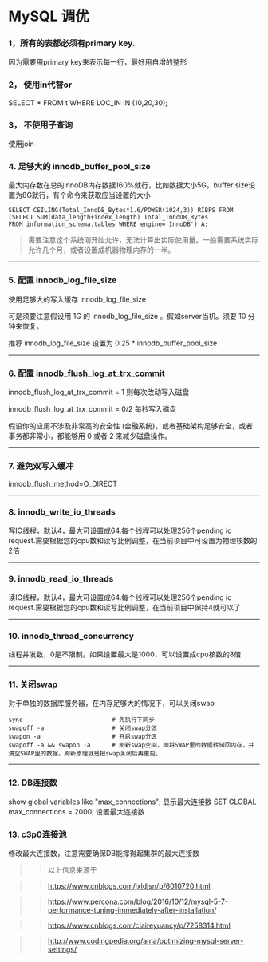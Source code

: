 # MySQL 调优

### 1，所有的表都必须有primary key.
因为需要用primary key来表示每一行，最好用自增的整形

### 2， 使用in代替or
SELECT * FROM t WHERE LOC_IN IN (10,20,30);

### 3， 不使用子查询
使用join

### 4. 足够大的 innodb_buffer_pool_size

最大内存数在总的innoDB内存数据160%就行，比如数据大小5G，buffer size设置为8G就行，有个命令来获取应当设置的大小
```
SELECT CEILING(Total_InnoDB_Bytes*1.6/POWER(1024,3)) RIBPS FROM
(SELECT SUM(data_length+index_length) Total_InnoDB_Bytes
FROM information_schema.tables WHERE engine='InnoDB') A;
```

> 需要注意这个系统刚开始允许，无法计算出实际使用量。一般需要系统实际允许几个月，或者设置成机器物理内存的一半。

---
### 5. 配置 innodb_log_file_size
使用足够大的写入缓存 innodb_log_file_size

可是须要注意假设用 1G 的 innodb_log_file_size 。假如server当机。须要 10 分钟来恢复。

推荐 innodb_log_file_size 设置为 0.25 * innodb_buffer_pool_size

---
### 6. 配置 innodb_flush_log_at_trx_commit

innodb_flush_log_at_trx_commit = 1 则每次改动写入磁盘

innodb_flush_log_at_trx_commit = 0/2 每秒写入磁盘

假设你的应用不涉及非常高的安全性 (金融系统)，或者基础架构足够安全，或者 事务都非常小，都能够用 0 或者 2 来减少磁盘操作。

---
### 7. 避免双写入缓冲

innodb_flush_method=O_DIRECT

---

### 8. innodb_write_io_threads

写IO线程，默认4，最大可设置成64.每个线程可以处理256个pending io request.需要根据您的cpu数和读写比例调整，在当前项目中可设置为物理核数的2倍

---

### 9. innodb_read_io_threads

读IO线程，默认4，最大可设置成64.每个线程可以处理256个pending io request.需要根据您的cpu数和读写比例调整，在当前项目中保持4就可以了

---

### 10. innodb_thread_concurrency

线程并发数，0是不限制。如果设置最大是1000，可以设置成cpu核数的8倍

---
### 11. 关闭swap

对于单独的数据库服务器，在内存足够大的情况下，可以关闭swap
```
sync                         # 先执行下同步
swapoff -a                   # 关闭swap分区
swapon -a                    # 开启swap分区
swapoff -a && swapon -a      # 刷新swap空间，即将SWAP里的数据转储回内存，并清空SWAP里的数据。刷新原理就是把swap关闭后再重启。
```

---
### 12. DB连接数
show global variables like "max_connections"; 显示最大连接数
SET GLOBAL max_connections = 2000; 设置最大连接数

### 13. c3p0连接池
修改最大连接数，注意需要确保DB能撑得起集群的最大连接数


>> 以上信息来源于

>> https://www.cnblogs.com/jxldjsn/p/6010720.html

>> https://www.percona.com/blog/2016/10/12/mysql-5-7-performance-tuning-immediately-after-installation/

>> https://www.cnblogs.com/claireyuancy/p/7258314.html

>> http://www.codingpedia.org/ama/optimizing-mysql-server-settings/

